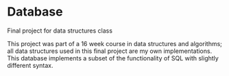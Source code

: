 # Database
Final project for data structures class

This project was part of a 16 week course in data structures and algorithms; all data structures used in this final project are my own implementations. This database implements a subset of the functionality of SQL with slightly different syntax. 
